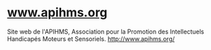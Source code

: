 www.apihms.org
==============

Site web de l'APIHMS, Association pour la Promotion des Intellectuels Handicapés Moteurs et Sensoriels. http://www.apihms.org/
